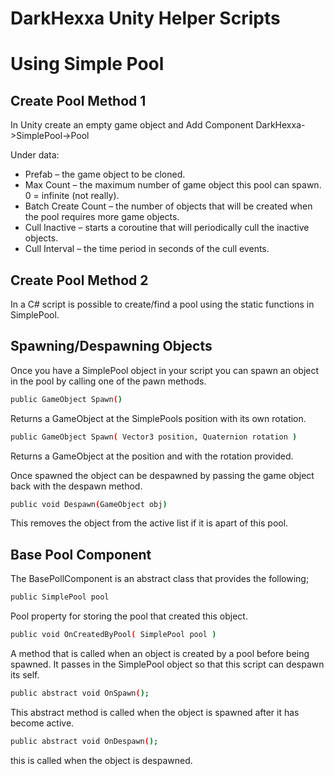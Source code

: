DarkHexxa Unity Helper Scripts
============
Using Simple Pool
=========
Create Pool Method 1
--------
In Unity create an empty game object and Add Component DarkHexxa->SimplePool->Pool

Under data:
  - Prefab – the game object to be cloned.
  - Max Count – the maximum number of game object this pool can spawn. 0 = infinite (not really).
  - Batch Create Count – the number of objects that will be created when the pool requires more game objects.
  - Cull Inactive – starts a coroutine that will periodically cull the inactive objects.
  - Cull Interval – the time period in seconds of the cull events.

Create Pool Method 2
-----------
In a C# script is possible to create/find a pool using the static functions in SimplePool.

Spawning/Despawning Objects
--------------
Once you have a SimplePool object in your script you can spawn an object in the pool by calling one of the pawn methods.
```sh
public GameObject Spawn()
```
Returns a GameObject at the SimplePools position with its own rotation.
```sh
public GameObject Spawn( Vector3 position, Quaternion rotation )
```
Returns a GameObject at the position and with the rotation provided.

Once spawned the object can be despawned by passing the game object back with the despawn method.
```sh
public void Despawn(GameObject obj)
```
This removes the object from the active list if it is apart of this pool.

Base Pool Component
-------------------
The BasePollComponent is an abstract class that provides the following;
```sh
public SimplePool pool
```
Pool property for storing the pool that created this object.
```sh
public void OnCreatedByPool( SimplePool pool )
```
A method that is called when an object is created by a pool before being spawned. It passes in the SimplePool object so that this script can despawn its self.
```sh
public abstract void OnSpawn();
```
This abstract method is called when the object is spawned after it has become active.
```sh
public abstract void OnDespawn();
```
this is called when the object is despawned.
